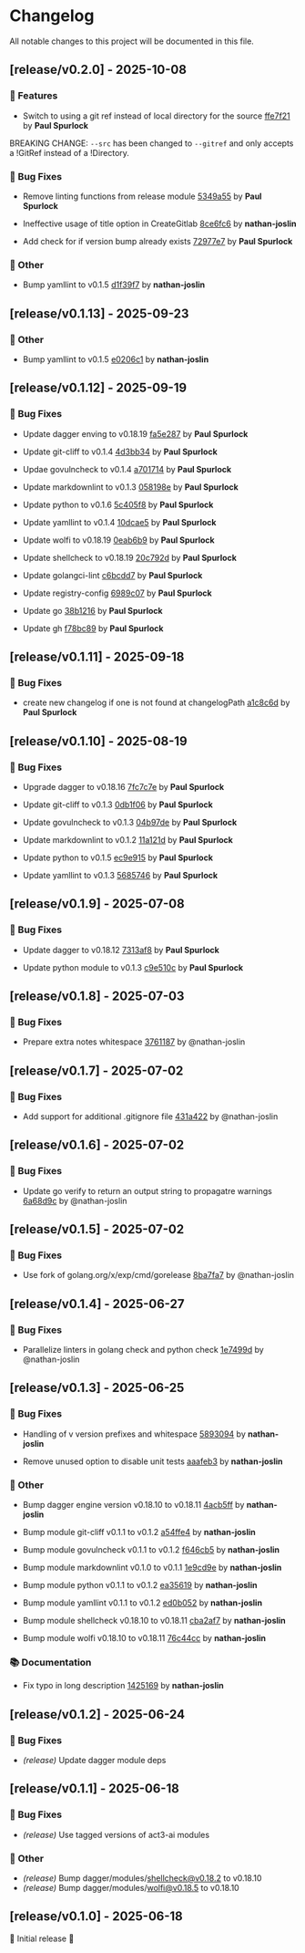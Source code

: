 # Changelog

All notable changes to this project will be documented in this file.

## [release/v0.2.0] - 2025-10-08

### 🚀 Features

- Switch to using a git ref instead of local directory for the source [ffe7f21](https://github.com/act3-ai/dagger/commit/ffe7f21a643b125da43e3c7c2d44373c50aec4e4) by **Paul Spurlock**

BREAKING CHANGE: `--src` has been changed to `--gitref` and only accepts a !GitRef instead of a !Directory.


### 🐛 Bug Fixes

- Remove linting functions from release module [5349a55](https://github.com/act3-ai/dagger/commit/5349a553bfb9345d740d913876de118d3b4c35eb) by **Paul Spurlock**

- Ineffective usage of title option in CreateGitlab [8ce6fc6](https://github.com/act3-ai/dagger/commit/8ce6fc64829263db8bbe39a9d6c787ea82e0b0ec) by **nathan-joslin**

- Add check for if version bump already exists [72977e7](https://github.com/act3-ai/dagger/commit/72977e7d5f0f273184b1c7d2df31a725460520b5) by **Paul Spurlock**


### 💼 Other

- Bump yamllint to v0.1.5 [d1f39f7](https://github.com/act3-ai/dagger/commit/d1f39f7a92ac29015a7a03d1e06dfd0481e78528) by **nathan-joslin**


## [release/v0.1.13] - 2025-09-23

### 💼 Other

- Bump yamllint to v0.1.5 [e0206c1](https://github.com/act3-ai/dagger/commit/e0206c1e4d4aada68aaaea186a42ba88e8f08a60) by **nathan-joslin**


## [release/v0.1.12] - 2025-09-19

### 🐛 Bug Fixes

- Update dagger enving to v0.18.19 [fa5e287](https://github.com/act3-ai/dagger/commit/fa5e287957879c806f5bbc03bda8a2cd29ddf8cb) by **Paul Spurlock**

- Update git-cliff to v0.1.4 [4d3bb34](https://github.com/act3-ai/dagger/commit/4d3bb349ed0883ea5038321de6c8f5347f8796d2) by **Paul Spurlock**

- Updae govulncheck to v0.1.4 [a701714](https://github.com/act3-ai/dagger/commit/a701714886d48e42474e075216b075625b199f38) by **Paul Spurlock**

- Update markdownlint to v0.1.3 [058198e](https://github.com/act3-ai/dagger/commit/058198e576dc88c0a24e7298db3c4c329c8db0f1) by **Paul Spurlock**

- Update python to v0.1.6 [5c405f8](https://github.com/act3-ai/dagger/commit/5c405f8a239c615170bb33b40a6764713045a1c7) by **Paul Spurlock**

- Update yamllint to v0.1.4 [10dcae5](https://github.com/act3-ai/dagger/commit/10dcae53bc9c0e8e39ee91abe4b7855ee9f7ef0a) by **Paul Spurlock**

- Update wolfi to v0.18.19 [0eab6b9](https://github.com/act3-ai/dagger/commit/0eab6b9fb9572cd1d641b80c7d53df76d32f9eac) by **Paul Spurlock**

- Update shellcheck to v0.18.19 [20c792d](https://github.com/act3-ai/dagger/commit/20c792d101de7d9b2a4936c4d4b1cb33325e044a) by **Paul Spurlock**

- Update golangci-lint [c6bcdd7](https://github.com/act3-ai/dagger/commit/c6bcdd72e2ea214b343bdb7eca49f2a7d60831d2) by **Paul Spurlock**

- Update registry-config [6989c07](https://github.com/act3-ai/dagger/commit/6989c07070009915c48abfbe2e95a33135605341) by **Paul Spurlock**

- Update go [38b1216](https://github.com/act3-ai/dagger/commit/38b12168f7fff8b3531b5f0e1946817b494aeb98) by **Paul Spurlock**

- Update gh [f78bc89](https://github.com/act3-ai/dagger/commit/f78bc899df502f1b8a363b7ee73c52a9220e70fa) by **Paul Spurlock**


## [release/v0.1.11] - 2025-09-18

### 🐛 Bug Fixes

- create new changelog if one is not found at changelogPath [a1c8c6d](https://github.com/act3-ai/dagger/commit/0ef49970376756f9af1f0dd604d04906aa1c8c6d) by **Paul Spurlock**


## [release/v0.1.10] - 2025-08-19

### 🐛 Bug Fixes

- Upgrade dagger to v0.18.16 [7fc7c7e](https://github.com/act3-ai/dagger/commit/7fc7c7ed3d9abeb42c9f8ebfa611998ac18ef427) by **Paul Spurlock**

- Update git-cliff to v0.1.3 [0db1f06](https://github.com/act3-ai/dagger/commit/0db1f065ce7543f06918830eec52e93d22d9a49a) by **Paul Spurlock**

- Update govulncheck to v0.1.3 [04b97de](https://github.com/act3-ai/dagger/commit/04b97de5a5ef2aa3d88fa8cfe889e3e4f452f721) by **Paul Spurlock**

- Update markdownlint to v0.1.2 [11a121d](https://github.com/act3-ai/dagger/commit/11a121d169bd02bcefe4338ca7009b6c7230e4e8) by **Paul Spurlock**

- Update python to v0.1.5 [ec9e915](https://github.com/act3-ai/dagger/commit/ec9e9155962f0ce2366debce56a97f391a2afa13) by **Paul Spurlock**

- Update yamllint to v0.1.3 [5685746](https://github.com/act3-ai/dagger/commit/5685746967f99737b8b89b9bb1daadf9a4cab45e) by **Paul Spurlock**


## [release/v0.1.9] - 2025-07-08

### 🐛 Bug Fixes

- Update dagger to v0.18.12 [7313af8](https://github.com/act3-ai/dagger/commit/7313af897d78c3b6ff0003e8d07ab428066c06ee) by **Paul Spurlock**

- Update python module to v0.1.3 [c9e510c](https://github.com/act3-ai/dagger/commit/c9e510c54c63cd6c7a65779416fbe71a7e4b3bc8) by **Paul Spurlock**


## [release/v0.1.8] - 2025-07-03

### 🐛 Bug Fixes

- Prepare extra notes whitespace [3761187](https://github.com/act3-ai/dagger/commit/376118780091241b32c65d6c46343b2be679fbab) by @nathan-joslin


## [release/v0.1.7] - 2025-07-02

### 🐛 Bug Fixes

- Add support for additional .gitignore file [431a422](https://github.com/act3-ai/dagger/commit/431a422d079793b3ea7d3b28f5e939b63b16a912) by @nathan-joslin


## [release/v0.1.6] - 2025-07-02

### 🐛 Bug Fixes

- Update go verify to return an output string to propagatre warnings [6a68d9c](https://github.com/act3-ai/dagger/commit/6a68d9c31374f6baa3b3f42ff570b5c09a6054db) by @nathan-joslin


## [release/v0.1.5] - 2025-07-02

### 🐛 Bug Fixes

- Use fork of golang.org/x/exp/cmd/gorelease [8ba7fa7](https://github.com/act3-ai/dagger/commit/8ba7fa7b4ade369a9d3910efb52d31922210ab2f) by @nathan-joslin


## [release/v0.1.4] - 2025-06-27

### 🐛 Bug Fixes

- Parallelize linters in golang check and python check [1e7499d](https://github.com/act3-ai/dagger/commit/1e7499de32cf85d41cc4d0ec5e5b668d6d3915a3) by @nathan-joslin


## [release/v0.1.3] - 2025-06-25

### 🐛 Bug Fixes

- Handling of v version prefixes and whitespace [5893094](https://github.com/act3-ai/dagger/commit/589309438d7c27fa812fe3b47f26b1a17ca4b43d) by **nathan-joslin**

- Remove unused option to disable unit tests [aaafeb3](https://github.com/act3-ai/dagger/commit/aaafeb39645dac52e4ed105b6ed1290480f75ac0) by **nathan-joslin**


### 💼 Other

- Bump dagger engine version v0.18.10 to v0.18.11 [4acb5ff](https://github.com/act3-ai/dagger/commit/4acb5ff5b0cf8806206c49fa0bbd264800fb82ea) by **nathan-joslin**

- Bump module git-cliff v0.1.1 to v0.1.2 [a54ffe4](https://github.com/act3-ai/dagger/commit/a54ffe4e0383f1a419165ba23f2582fac0f62a16) by **nathan-joslin**

- Bump module govulncheck v0.1.1 to v0.1.2 [f646cb5](https://github.com/act3-ai/dagger/commit/f646cb56c72fa816ee7e22cf61f043eaa019b741) by **nathan-joslin**

- Bump module markdownlint v0.1.0 to v0.1.1 [1e9cd9e](https://github.com/act3-ai/dagger/commit/1e9cd9eda71cb0d36d6edd8439641db9985e04c6) by **nathan-joslin**

- Bump module python v0.1.1 to v0.1.2 [ea35619](https://github.com/act3-ai/dagger/commit/ea3561906d11d3da50d463219fef6e285b25b590) by **nathan-joslin**

- Bump module yamllint v0.1.1 to v0.1.2 [ed0b052](https://github.com/act3-ai/dagger/commit/ed0b052ff2881875d849db9c39bba95f4e59d9a4) by **nathan-joslin**

- Bump module shellcheck v0.18.10 to v0.18.11 [cba2af7](https://github.com/act3-ai/dagger/commit/cba2af7f52ca32eabb17b3c72bd2aa721aea4c3d) by **nathan-joslin**

- Bump module wolfi v0.18.10 to v0.18.11 [76c44cc](https://github.com/act3-ai/dagger/commit/76c44cc7e8368b1e0e759f2d78801859643bdaaa) by **nathan-joslin**


### 📚 Documentation

- Fix typo in long description [1425169](https://github.com/act3-ai/dagger/commit/14251695031b5d471c392b905bd45cddc454f519) by **nathan-joslin**


## [release/v0.1.2] - 2025-06-24

### 🐛 Bug Fixes

- *(release)* Update dagger module deps

## [release/v0.1.1] - 2025-06-18

### 🐛 Bug Fixes

- *(release)* Use tagged versions of act3-ai modules

### 💼 Other

- *(release)* Bump dagger/modules/shellcheck@v0.18.2 to v0.18.10
- *(release)* Bump dagger/modules/wolfi@v0.18.5 to v0.18.10

## [release/v0.1.0] - 2025-06-18

🚀 Initial release 🚀
